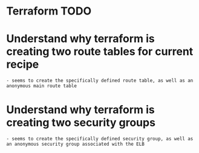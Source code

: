 Terraform TODO
==============

# Understand why terraform is creating two route tables for current recipe
	- seems to create the specifically defined route table, as well as an anonymous main route table

# Understand why terraform is creating two security groups 
	- seems to create the specifically defined security group, as well as an anonymous security group associated with the ELB



